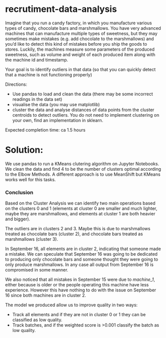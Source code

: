 # recrutiment-data-analysis
Imagine that you run a candy factory, in which you manufacture various types of candy, chocolate bars and marshmallows.
You have very advanced machines that can manufacture multiple types of sweetness, but they may sometimes make mistakes (e.g. add chocolate to the marshmallows) and you’d like to detect this kind of mistakes before you ship the goods to stores.
Luckily, the machines measure some parameters of the produced sweetness, such as volume and weight of each produced item along with the machine id and timestamp.

Your goal is to identify outliers in that data (so that you can quickly detect that a machine is not functioning properly)

Directions:
 - Use pandas to load and clean the data (there may be some incorrect readings in the data set)
 - visualise the data (you may use matplotlib)
 - cluster the data and analyse distances of data points from the cluster centroids to detect outliers. You do not need to implement clustering on your own, find an implementation in sklearn.

Expected completion time: ca 1.5 hours

# Solution:

We use pandas to run a KMeans clutering algorithm on Jupyter Notebooks. We clean the data and find 4 to be the number of clusters optimal according to the Elbow Methods. 
A different approach is to use MeanShift but KMeans works well for this tasks.

### Conclusion

Based on the Cluster Analysis we can identify two main operations based on the clusters 0 and 1
(elements at cluster 0 are smaller and much lighter, maybe they are marshmallows, and elements at cluster 1 are both heavier and bigger).

The outliers are in clusters 2 and 3. Maybe this is due to marshmallows treated as chocolate bars (cluster 2),
and chocolate bars treated as marshmallows (cluster 3).

In September 16, all elements are in cluster 2, indicating that someone made a mistake.
We can speculate that September 16 was going to be dedicated to producing only chocolate bars and someone thought they were going to only produce marshmallows.
In any case all output from September 16 is compromised in some manner.

We also noticed that all mistakes in September 15 were due to *machine_1*, either because is older or the people operating this machine have less experience.
However this have nothing to do with the issue on September 16 since both machines are in cluster 2.

The model we produced allow us to improve quality in two ways:
* Track all elements and if they are not in cluster 0 or 1 they can be classified as low quality.
* Track batches, and if the weighted score is >0.001 classify the batch as low quality.
